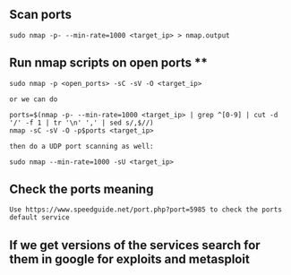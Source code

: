 ## Scan ports
	
	sudo nmap -p- --min-rate=1000 <target_ip> > nmap.output

## Run nmap scripts on open ports **

	sudo nmap -p <open_ports> -sC -sV -O <target_ip>

	or we can do

	ports=$(nmap -p- --min-rate=1000 <target_ip> | grep ^[0-9] | cut -d '/'​ -f 1 | tr ​'\n'​ ​','​ | sed s/,$//)
	nmap -sC -sV -O -p​$ports​ <target_ip>

	then do a UDP port scanning as well:

	sudo nmap --min-rate=1000 -sU <target_ip>

## Check the ports meaning

	Use https://www.speedguide.net/port.php?port=5985 to check the ports default service

## If we get versions of the services search for them in google for exploits and metasploit

